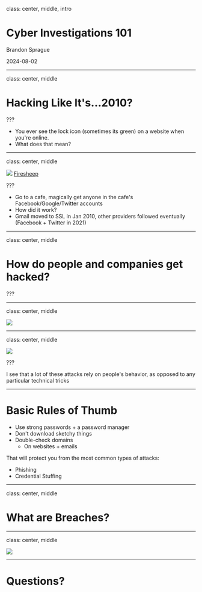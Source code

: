 class: center, middle, intro

<h1 class="text-7xl mb-0">Cyber Investigations 101</h1>

<p class="text-3xl">Brandon Sprague</p>

2024-08-02

---

class: center, middle

# Hacking Like It's...2010?

???

- You ever see the lock icon (sometimes its green) on a website when you're online.
- What does that mean?

---

class: center, middle

<img class="mx-auto" src="/assets/firesheep.png" />
<a href="https://codebutler.com/2010/10/24/firesheep/">Firesheep</a>

???

- Go to a cafe, magically get anyone in the cafe's Facebook/Google/Twitter accounts
- How did it work?
- Gmail moved to SSL in Jan 2010, other providers followed eventually (Facebook + Twitter in 2021)

---

class: center, middle

# How do people and companies get hacked?

???

---

class: center, middle

<img src="/assets/attacks.png" />

---

class: center, middle

<img src="/assets/attacks-fixable.png" />

???

I see that a lot of these attacks rely on people's behavior, as opposed to any particular technical tricks

---

# Basic Rules of Thumb

- Use strong passwords + a password manager
- Don't download sketchy things
- Double-check domains
  - On websites + emails

That will protect you from the most common types of attacks:

- Phishing
- Credential Stuffing

---

class: center, middle

# What are Breaches?

---

class: center, middle

<img src="/assets/hibp.png" />

---

# Questions?
